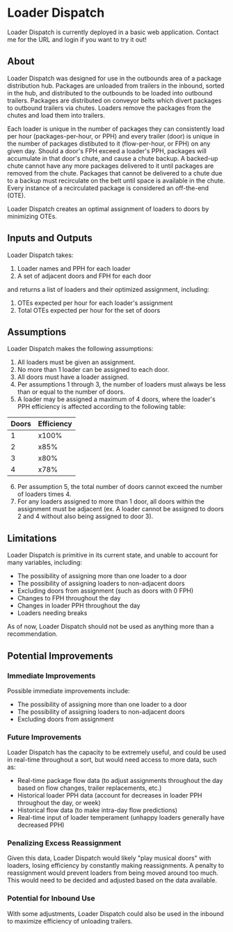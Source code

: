 # Loader Dispatch

Loader Dispatch is currently deployed in a basic web application. Contact me for the URL and login if you want to try it out!

## About
Loader Dispatch was designed for use in the outbounds area of a package distribution hub. 
Packages are unloaded from trailers in the inbound, sorted in the hub, and distributed 
to the outbounds to be loaded into outbound trailers. 
Packages are distributed on conveyor belts which divert packages to outbound trailers via chutes. 
Loaders remove the packages from the chutes and load them into trailers.

Each loader is unique in the number of packages they can consistently load per hour (packages-per-hour, or PPH)
and every trailer (door) is unique in the number of packages distibuted to it (flow-per-hour, or FPH) on any given day.
Should a door's FPH exceed a loader's PPH, packages will accumulate in that door's chute, and cause a chute backup.
A backed-up chute cannot have any more packages delivered to it until packages are removed from the chute.
Packages that cannot be delivered to a chute due to a backup must recirculate on the belt until space is available in
the chute. Every instance of a recirculated package is considered an off-the-end (OTE).

Loader Dispatch creates an optimal assignment of loaders to doors by minimizing OTEs.

## Inputs and Outputs
Loader Dispatch takes:
1. Loader names and PPH for each loader
2. A set of adjacent doors and FPH for each door

and returns a list of loaders and their optimized assignment, including:
1. OTEs expected per hour for each loader's assignment
2. Total OTEs expected per hour for the set of doors

## Assumptions
Loader Dispatch makes the following assumptions:
1. All loaders must be given an assignment.
2. No more than 1 loader can be assigned to each door.
3. All doors must have a loader assigned.
4. Per assumptions 1 through 3, the number of loaders must always be less than or equal to the number of doors.
5. A loader may be assigned a maximum of 4 doors, where the loader's PPH efficiency is affected
according to the following table:

| Doors | Efficiency |
| ----- | ---------- |
| 1     | x100%      |
| 2     | x85%       |
| 3     | x80%       |
| 4     | x78%       |

6. Per assumption 5, the total number of doors cannot exceed the number of loaders times 4.
7. For any loaders assigned to more than 1 door, all doors within the assignment must be adjacent
(ex. A loader cannot be assigned to doors 2 and 4 without also being assigned to door 3).

## Limitations
Loader Dispatch is primitive in its current state, and unable to account for many variables, including:
- The possibility of assigning more than one loader to a door
- The possibility of assigning loaders to non-adjacent doors
- Excluding doors from assignment (such as doors with 0 FPH)
- Changes to FPH throughout the day
- Changes in loader PPH throughout the day
- Loaders needing breaks

As of now, Loader Dispatch should not be used as anything more than a recommendation.

## Potential Improvements
### Immediate Improvements
Possible immediate improvements include:
- The possibility of assigning more than one loader to a door
- The possibility of assigning loaders to non-adjacent doors
- Excluding doors from assignment

### Future Improvements
Loader Dispatch has the capacity to be extremely useful, and could be used in real-time throughout a sort,
but would need access to more data, such as:
- Real-time package flow data (to adjust assignments throughout the day based on flow changes, trailer replacements, etc.)
- Historical loader PPH data (account for decreases in loader PPH throughout the day, or week)
- Historical flow data (to make intra-day flow predictions)
- Real-time input of loader temperament (unhappy loaders generally have decreased PPH)

### Penalizing Excess Reassignment
Given this data, Loader Dispatch would likely "play musical doors" with loaders, losing efficiency by constantly making reassignments.
A penalty to reassignment would prevent loaders from being moved around too much. This would need to be decided and adjusted
based on the data available.

### Potential for Inbound Use
With some adjustments, Loader Dispatch could also be used in the inbound to maximize efficiency of unloading trailers.
